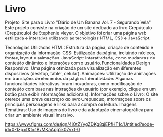 # Livro
Projeto: Site para o Livro "Diário de Um Banana Vol. 7 - Segurando Vela" Este projeto consiste na criação de um site dedicado ao livro Crepúsculo (Crepúsculo) de Stephenie Meyer. O objetivo foi criar uma página web estilizada e interativa utilizando as tecnologias HTML, CSS e JavaScript.

Tecnologias Utilizadas HTML: Estrutura da página, criação de conteúdo e organização da informação. CSS: Estilização da página, incluindo núcleos, fontes, layout e animações. JavaScript: Interatividade, como mudanças de conteúdo dinâmico e interações com o usuário. Funcionalidades Design Responsivo: Uma página otimizada para visualização em diferentes dispositivos (desktop, tablet, celular). Animações: Utilização de animações em transições de elementos da página. Interatividade: Algumas funcionalidades interativas foram inovadoras, como modificação de conteúdo com base nas interações do usuário (por exemplo, clique em um botão para exibir informações adicionais). Informações sobre o Livro: O site oferece uma breve descrição do livro Crepúsculo, informações sobre os principais personagens e links para a compra ou leitura. Imagens Temáticas: Uso de imagens do livro e da adaptação cinematográfica para criar um ambiente visual imersivo. 

https://www.figma.com/design/4iOtZYygZDKg8qjEPfHT1o/Untitled?node-id=0-1&p=f&t=1BvMKaApg2k07vxt-0
